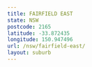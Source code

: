 ```yaml
---
title: FAIRFIELD EAST
state: NSW
postcode: 2165
latitude: -33.872435
longitude: 150.947496
url: /nsw/fairfield-east/
layout: suburb
---
```

